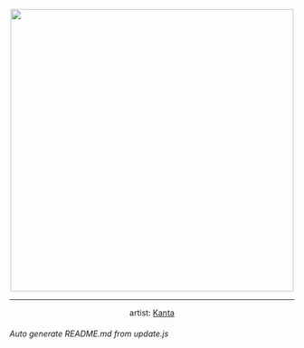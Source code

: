 
<p align="center">
  <img width="500" src="https://nekos.best/api/v2/neko/0672.png">
  <hr/>
  <center>
    artist: <a href="https://www.pixiv.net/en/artworks/80923036">Kanta</a>
  </center>
</p>


###### Auto generate README.md from update.js

